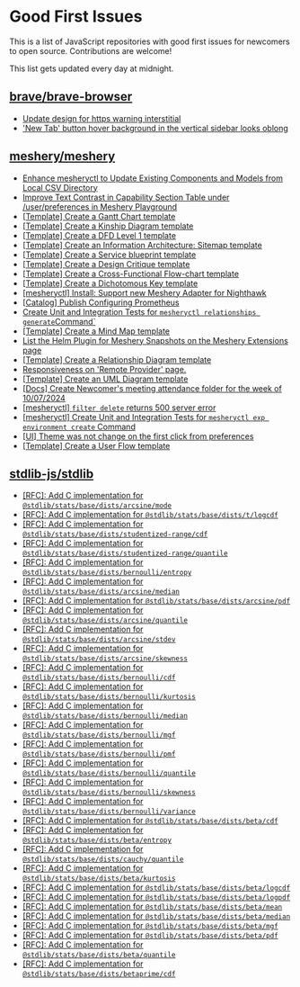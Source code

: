 # Good First Issues

This is a list of JavaScript repositories with good first issues for newcomers to open source. Contributions are welcome!

This list gets updated every day at midnight.

## [brave/brave-browser](https://github.com/brave/brave-browser)

- [Update design for https warning interstitial](https://github.com/brave/brave-browser/issues/21669)
- ['New Tab' button hover background in the vertical sidebar looks oblong](https://github.com/brave/brave-browser/issues/40323)

## [meshery/meshery](https://github.com/meshery/meshery)

- [Enhance mesheryctl to Update Existing Components and Models from Local CSV Directory](https://github.com/meshery/meshery/issues/12134)
- [Improve Text Contrast in Capability Section Table under /user/preferences in Meshery Playground](https://github.com/meshery/meshery/issues/13007)
- [[Template] Create a Gantt Chart template](https://github.com/meshery/meshery/issues/12461)
- [[Template] Create a Kinship Diagram template](https://github.com/meshery/meshery/issues/12452)
- [[Template] Create a DFD Level 1 template](https://github.com/meshery/meshery/issues/12501)
- [[Template] Create an Information Architecture: Sitemap template](https://github.com/meshery/meshery/issues/12464)
- [[Template] Create a Service blueprint template ](https://github.com/meshery/meshery/issues/12497)
- [[Template] Create a Design Critique template](https://github.com/meshery/meshery/issues/12502)
- [[Template] Create a Cross-Functional Flow-chart template](https://github.com/meshery/meshery/issues/12504)
- [[Template] Create a Dichotomous Key template](https://github.com/meshery/meshery/issues/12463)
- [[mesheryctl] Install: Support new Meshery Adapter for Nighthawk](https://github.com/meshery/meshery/issues/10371)
- [[Catalog] Publish Configuring Prometheus](https://github.com/meshery/meshery/issues/9626)
- [Create Unit and Integration Tests for `mesheryctl relationships generate`Command`](https://github.com/meshery/meshery/issues/12135)
- [[Template] Create a Mind Map template](https://github.com/meshery/meshery/issues/12455)
- [List the Helm Plugin for Meshery Snapshots on the Meshery Extensions page](https://github.com/meshery/meshery/issues/11866)
- [[Template] Create a Relationship Diagram template ](https://github.com/meshery/meshery/issues/12453)
- [Responsiveness on 'Remote Provider' page.](https://github.com/meshery/meshery/issues/10743)
- [[Template] Create an UML Diagram template](https://github.com/meshery/meshery/issues/12451)
- [[Docs] Create Newcomer's meeting attendance folder for the week of 10/07/2024](https://github.com/meshery/meshery/issues/12012)
- [[mesheryctl] `filter delete` returns 500 server error](https://github.com/meshery/meshery/issues/11318)
- [[mesheryctl] Create Unit and Integration Tests for `mesheryctl exp environment create` Command](https://github.com/meshery/meshery/issues/12138)
- [[UI] Theme was not change on the first click from preferences](https://github.com/meshery/meshery/issues/12218)
- [[Template] Create a User Flow template](https://github.com/meshery/meshery/issues/12456)

## [stdlib-js/stdlib](https://github.com/stdlib-js/stdlib)

- [[RFC]: Add C implementation for `@stdlib/stats/base/dists/arcsine/mode`](https://github.com/stdlib-js/stdlib/issues/3405)
- [[RFC]: Add C implementation for `@stdlib/stats/base/dists/t/logcdf`](https://github.com/stdlib-js/stdlib/issues/3872)
- [[RFC]: Add C implementation for `@stdlib/stats/base/dists/studentized-range/cdf`](https://github.com/stdlib-js/stdlib/issues/3887)
- [[RFC]: Add C implementation for `@stdlib/stats/base/dists/studentized-range/quantile`](https://github.com/stdlib-js/stdlib/issues/3888)
- [[RFC]: Add C implementation for `@stdlib/stats/base/dists/bernoulli/entropy`](https://github.com/stdlib-js/stdlib/issues/3412)
- [[RFC]: Add C implementation for `@stdlib/stats/base/dists/arcsine/median`](https://github.com/stdlib-js/stdlib/issues/3403)
- [[RFC]: Add C implementation for `@stdlib/stats/base/dists/arcsine/pdf`](https://github.com/stdlib-js/stdlib/issues/3406)
- [[RFC]: Add C implementation for `@stdlib/stats/base/dists/arcsine/quantile`](https://github.com/stdlib-js/stdlib/issues/3407)
- [[RFC]: Add C implementation for `@stdlib/stats/base/dists/arcsine/stdev`](https://github.com/stdlib-js/stdlib/issues/3409)
- [[RFC]: Add C implementation for `@stdlib/stats/base/dists/arcsine/skewness`](https://github.com/stdlib-js/stdlib/issues/3408)
- [[RFC]: Add C implementation for `@stdlib/stats/base/dists/bernoulli/cdf`](https://github.com/stdlib-js/stdlib/issues/3411)
- [[RFC]: Add C implementation for `@stdlib/stats/base/dists/bernoulli/kurtosis`](https://github.com/stdlib-js/stdlib/issues/3413)
- [[RFC]: Add C implementation for `@stdlib/stats/base/dists/bernoulli/median`](https://github.com/stdlib-js/stdlib/issues/3415)
- [[RFC]: Add C implementation for `@stdlib/stats/base/dists/bernoulli/mgf`](https://github.com/stdlib-js/stdlib/issues/3416)
- [[RFC]: Add C implementation for `@stdlib/stats/base/dists/bernoulli/pmf`](https://github.com/stdlib-js/stdlib/issues/3418)
- [[RFC]: Add C implementation for `@stdlib/stats/base/dists/bernoulli/quantile`](https://github.com/stdlib-js/stdlib/issues/3419)
- [[RFC]: Add C implementation for `@stdlib/stats/base/dists/bernoulli/skewness`](https://github.com/stdlib-js/stdlib/issues/3420)
- [[RFC]: Add C implementation for `@stdlib/stats/base/dists/bernoulli/variance`](https://github.com/stdlib-js/stdlib/issues/3422)
- [[RFC]: Add C implementation for `@stdlib/stats/base/dists/beta/cdf`](https://github.com/stdlib-js/stdlib/issues/3423)
- [[RFC]: Add C implementation for `@stdlib/stats/base/dists/beta/entropy`](https://github.com/stdlib-js/stdlib/issues/3424)
- [[RFC]: Add C implementation for `@stdlib/stats/base/dists/cauchy/quantile`](https://github.com/stdlib-js/stdlib/issues/3486)
- [[RFC]: Add C implementation for `@stdlib/stats/base/dists/beta/kurtosis`](https://github.com/stdlib-js/stdlib/issues/3425)
- [[RFC]: Add C implementation for `@stdlib/stats/base/dists/beta/logcdf`](https://github.com/stdlib-js/stdlib/issues/3426)
- [[RFC]: Add C implementation for `@stdlib/stats/base/dists/beta/logpdf`](https://github.com/stdlib-js/stdlib/issues/3427)
- [[RFC]: Add C implementation for `@stdlib/stats/base/dists/beta/mean`](https://github.com/stdlib-js/stdlib/issues/3428)
- [[RFC]: Add C implementation for `@stdlib/stats/base/dists/beta/median`](https://github.com/stdlib-js/stdlib/issues/3429)
- [[RFC]: Add C implementation for `@stdlib/stats/base/dists/beta/mgf`](https://github.com/stdlib-js/stdlib/issues/3430)
- [[RFC]: Add C implementation for `@stdlib/stats/base/dists/beta/pdf`](https://github.com/stdlib-js/stdlib/issues/3432)
- [[RFC]: Add C implementation for `@stdlib/stats/base/dists/beta/quantile`](https://github.com/stdlib-js/stdlib/issues/3433)
- [[RFC]: Add C implementation for `@stdlib/stats/base/dists/betaprime/cdf`](https://github.com/stdlib-js/stdlib/issues/3437)

